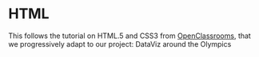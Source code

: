 # HTML
This follows the tutorial on HTML.5 and CSS3 from [OpenClassrooms](https://openclassrooms.com/courses/apprenez-a-creer-votre-site-web-avec-html5-et-css3), that we progressively adapt to our project: DataViz around the Olympics
